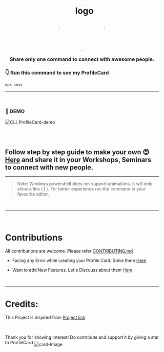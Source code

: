 <h1 align = "center"><img style="position:relative;top:6px;width:150px;height:150px;border-collapse:separate;border-radius:50%;" src="https://user-images.githubusercontent.com/34159717/121735940-71905180-cb14-11eb-9757-eab89f38ceda.gif" alt="logo"></h1>

<h3 align="center">Share only one command to connect with awesome people.</h3>

### <strong>👇 Run this command to see my ProfileCard</strong>

```bash
npx imvv
```

***
<br>

### <strong>🚀 DEMO</strong>

![CLI_ProfileCard-demo](https://user-images.githubusercontent.com/34159717/121740205-650ef780-cb1a-11eb-8011-6e6d88227a18.gif)
<br>
<br>



<br>

## Follow step by step guide to make your own :heart_eyes: [Here](https://vblogs.medium.com/make-your-identity-in-cli-world-afec73066001) and share it in your Workshops, Seminars to connect with new people.

***

> Note: Windows powershell does not support animations. It will only show a line ( | ). For better experience run the command in your favourite editor.
<br>

***

<br>

# Contributions 

All contributions are welcome. Please refer [CONTRIBUTING.md](https://github.com/viditvarshney/CLI_ProfileCard/tree/main/.github/CONTRIBUTING.md)
<br>

- Facing any Error while creating your Profile Card. Solve them [Here](https://github.com/viditvarshney/CLI_ProfileCard/discussions/categories/q-a)

- Want to add New Features. Let's Discuuss about them [Here](https://github.com/viditvarshney/CLI_ProfileCard/discussions/categories/ideas)

<br>

***
# Credits: 
This Project is inspired from
[Project link](https://github.com/bnb/bitandbang)

<br>

<br>
Thank you for showing Interest! Do contribute and support it by giving a star to ProfileCard <img style="position:relative;top:6px;" src="https://user-images.githubusercontent.com/34159717/120114199-a35ffa80-c19b-11eb-9143-fc1fd662a87e.jpg" alt="card-Image">
